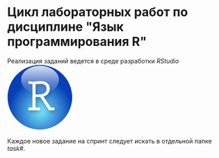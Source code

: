 # Цикл лабораторных работ по дисциплине "Язык программирования R"

Реализация заданий ведется в среде разработки _RStudio_  <img src="https://github.com/Brightest-Sunshine/pictures-for-README-files/blob/master/pics/RStudio-Ball.png" width="150" />

Каждое новое задание на спринт следует искать в отдельной папке _task#_.
